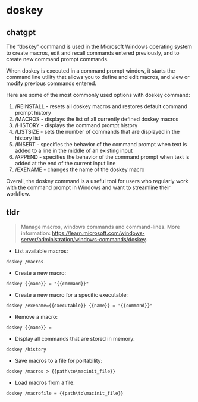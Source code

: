 # doskey 
## chatgpt 
The “doskey” command is used in the Microsoft Windows operating system to create macros, edit and recall commands entered previously, and to create new command prompt commands. 

When doskey is executed in a command prompt window, it starts the command line utility that allows you to define and edit macros, and view or modify previous commands entered.

Here are some of the most commonly used options with doskey command:

1. /REINSTALL - resets all doskey macros and restores default command prompt history
2. /MACROS - displays the list of all currently defined doskey macros
3. /HISTORY - displays the command prompt history
4. /LISTSIZE - sets the number of commands that are displayed in the history list
5. /INSERT - specifies the behavior of the command prompt when text is added to a line in the middle of an existing input
6. /APPEND - specifies the behavior of the command prompt when text is added at the end of the current input line
7. /EXENAME - changes the name of the doskey macro


Overall, the doskey command is a useful tool for users who regularly work with the command prompt in Windows and want to streamline their workflow. 

## tldr 
 
> Manage macros, windows commands and command-lines.
> More information: <https://learn.microsoft.com/windows-server/administration/windows-commands/doskey>.

- List available macros:

`doskey /macros`

- Create a new macro:

`doskey {{name}} = "{{command}}"`

- Create a new macro for a specific executable:

`doskey /exename={{executable}} {{name}} = "{{command}}"`

- Remove a macro:

`doskey {{name}} =`

- Display all commands that are stored in memory:

`doskey /history`

- Save macros to a file for portability:

`doskey /macros > {{path\to\macinit_file}}`

- Load macros from a file:

`doskey /macrofile = {{path\to\macinit_file}}`
